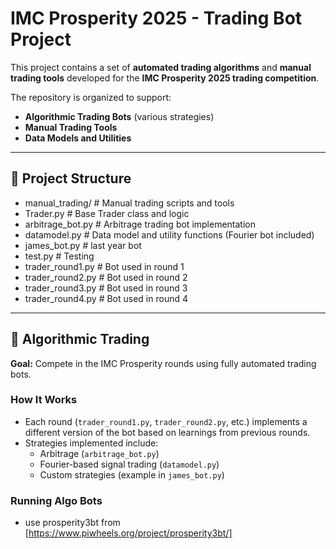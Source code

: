 # IMC Prosperity 2025 - Trading Bot Project

This project contains a set of **automated trading algorithms** and **manual trading tools** developed for the **IMC Prosperity 2025 trading competition**.

The repository is organized to support:
- **Algorithmic Trading Bots** (various strategies)
- **Manual Trading Tools**
- **Data Models and Utilities**

---

## 📂 Project Structure

- manual_trading/ # Manual trading scripts and tools
- Trader.py # Base Trader class and logic
- arbitrage_bot.py # Arbitrage trading bot implementation
- datamodel.py # Data model and utility functions (Fourier bot included)
- james_bot.py # last year bot
- test.py # Testing 
-  trader_round1.py # Bot used in round 1
- trader_round2.py # Bot used in round 2
- trader_round3.py # Bot used in round 3
-  trader_round4.py # Bot used in round 4



---

## 🤖 Algorithmic Trading

**Goal:** Compete in the IMC Prosperity rounds using fully automated trading bots.

### How It Works
- Each round (`trader_round1.py`, `trader_round2.py`, etc.) implements a different version of the bot based on learnings from previous rounds.
- Strategies implemented include:
  - Arbitrage (`arbitrage_bot.py`)
  - Fourier-based signal trading (`datamodel.py`)
  - Custom strategies (example in `james_bot.py`)

### Running Algo Bots
- use prosperity3bt from [https://www.piwheels.org/project/prosperity3bt/]
